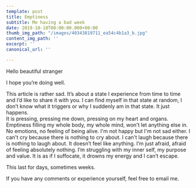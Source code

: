 ```yaml
---
template: post
title: Emptiness
subtitle: Me having a bad week
date: 2019-10-10T00:00:00.000+00:00
thumb_img_path: "/images/40343819711_ea54c4b1a3_b.jpg"
content_img_path: ''
excerpt: ''
canonical_url: ''

---
```

Hello beautiful stranger

I hope you’re doing well.

This article is rather sad. It’s about a state I experience from time to time and I’d like to share it with you. I can find myself in that state at random, I don’t know what it triggers or why I suddenly am in that state. It just happens.  
 It is pressing, pressing me down, pressing on my heart and organs. Emptiness filling my whole body, my whole mind, won't let anything else in. No emotions, no feeling of being alive. I'm not happy but I'm not sad either. I can't cry because there is nothing to cry about. I can't laugh because there is nothing to laugh about. It doesn’t feel like anything. I’m just afraid, afraid of feeling absolutely nothing. I’m struggling with my inner self, my purpose and value. It is as if I suffocate, it drowns my energy and I can’t escape.

This last for days, sometimes weeks.

If you have any comments or experience yourself, feel free to email me.